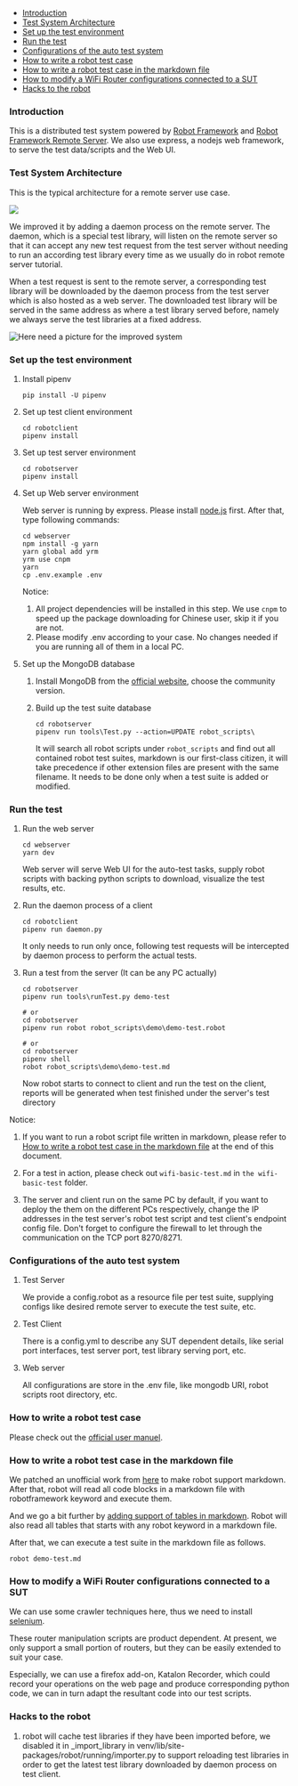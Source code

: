 - [Introduction](#introduction)
- [Test System Architecture](#test-system-architecture)
- [Set up the test environment](#set-up-the-test-environment)
- [Run the test](#run-the-test)
- [Configurations of the auto test system](#configurations-of-the-auto-test-system)
- [How to write a robot test case](#how-to-write-a-robot-test-case)
- [How to write a robot test case in the markdown file](#how-to-write-a-robot-test-case-in-the-markdown-file)
- [How to modify a WiFi Router configurations connected to a SUT](#how-to-modify-a-wifi-router-configurations-connected-to-a-sut)
- [Hacks to the robot](#hacks-to-the-robot)

### Introduction
This is a distributed test system powered by [Robot Framework](https://github.com/robotframework/robotframework) and [Robot Framework Remote Server](https://github.com/robotframework/PythonRemoteServer).
We also use express, a nodejs web framework, to serve the test data/scripts and the Web UI.

### Test System Architecture
This is the typical architecture for a remote server use case.

![](https://i.loli.net/2018/11/28/5bfe0be78657f.jpg)

We improved it by adding a daemon process on the remote server. The daemon, which is a special test library, will listen on the remote server so that it can accept any new test request from the test server without needing to run an according test library every time as we usually do in robot remote server tutorial.

When a test request is sent to the remote server, a corresponding test library will be downloaded by the daemon process from the test server which is also hosted as a web server. The downloaded test library will be served in the same address as where a test library served before, namely we always serve the test libraries at a fixed address.

![Here need a picture for the improved system]()

### Set up the test environment

1. Install pipenv
   ```dos
   pip install -U pipenv
   ```

2. Set up test client environment
   ```dos
   cd robotclient
   pipenv install
   ```

3. Set up test server environment
   ```dos
   cd robotserver
   pipenv install
   ```

4. Set up Web server environment

   Web server is running by express. Please install [node.js](https://nodejs.org/en/) first. After that, type following commands:
   ```dos
   cd webserver
   npm install -g yarn
   yarn global add yrm
   yrm use cnpm
   yarn
   cp .env.example .env
   ```
   Notice:
   1. All project dependencies will be installed in this step. We use `cnpm` to speed up the package downloading for Chinese user, skip it if you are not.
   2. Please modify .env according to your case. No changes needed if you are running all of them in a local PC.

5. Set up the MongoDB database

   1. Install MongoDB from the [official website](https://www.mongodb.com/), choose the community version.

   2. Build up the test suite database
      ```dos
      cd robotserver
      pipenv run tools\Test.py --action=UPDATE robot_scripts\
      ```
      It will search all robot scripts under `robot_scripts` and find out all contained robot test suites, markdown is our first-class citizen, it will take precedence if other extension files are present with the same filename.
      It needs to be done only when a test suite is added or modified.

### Run the test
1. Run the web server
   ```dos
   cd webserver
   yarn dev
   ```
   Web server will serve Web UI for the auto-test tasks, supply robot scripts with backing python scripts to download, visualize the test results, etc.

2. Run the daemon process of a client
   ```dos
   cd robotclient
   pipenv run daemon.py
   ```
   It only needs to run only once, following test requests will be intercepted by daemon process to perform the actual tests.

3. Run a test from the server (It can be any PC actually)

   ```dos
   cd robotserver
   pipenv run tools\runTest.py demo-test
   
   # or
   cd robotserver
   pipenv run robot robot_scripts\demo\demo-test.robot

   # or
   cd robotserver
   pipenv shell
   robot robot_scripts\demo\demo-test.md
   ```

   Now robot starts to connect to client and run the test on the client, reports will be generated when test finished under the server's test directory

Notice:
1. If you want to run a robot script file written in markdown, please refer to [How to write a robot test case in the markdown file](#how-to-write-a-robot-test-case-in-the-markdown-file) at the end of this document.

2. For a test in action, please check out `wifi-basic-test.md` in `the wifi-basic-test` folder.

3. The server and client run on the same PC by default, if you want to deploy the them on the different PCs respectively, change the IP addresses in the test server's robot test script and test client's endpoint config file. Don't forget to configure the firewall to let through the communication on the TCP port 8270/8271.

### Configurations of the auto test system
1. Test Server

   We provide a config.robot as a resource file per test suite, supplying configs like desired remote server to execute the test suite, etc.

2. Test Client

   There is a config.yml to describe any SUT dependent details, like serial port interfaces, test server port, test library serving port, etc.

3. Web server

   All configurations are store in the .env file, like mongodb URI, robot scripts root directory, etc.

### How to write a robot test case
Please check out the [official user manuel](http://robotframework.org/robotframework/latest/RobotFrameworkUserGuide.html).

### How to write a robot test case in the markdown file
We patched an unofficial work from [here](https://gist.github.com/Tset-Noitamotua/75d15a2beb9ab6f1931d3871172ebbbf) to make robot support markdown.
After that, robot will read all code blocks in a markdown file with robotframework keyword and execute them. 

And we go a bit further by [adding support of tables in markdown](https://gist.github.com/pansila/8d4f2869ccae891326959c947571ea67). Robot will also read all tables that starts with any robot keyword in a markdown file.

After that, we can execute a test suite in the markdown file as follows.
```dos
robot demo-test.md
```

### How to modify a WiFi Router configurations connected to a SUT
We can use some crawler techniques here, thus we need to install [selenium](http://docs.seleniumhq.org/).

These router manipulation scripts are product dependent. At present, we only support a small portion of routers, but they can be easily extended to suit your case.

Especially, we can use a firefox add-on, Katalon Recorder, which could record your operations on the web page and produce corresponding python code, we can in turn adapt the resultant code into our test scripts.

### Hacks to the robot
1. robot will cache test libraries if they have been imported before, we disabled it in _import_library in venv/lib/site-packages/robot/running/importer.py to support reloading test libraries in order to get the latest test library downloaded by daemon process on test client.
